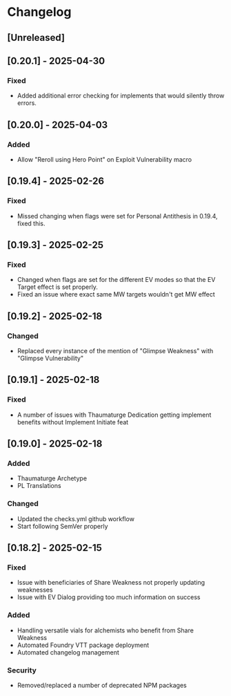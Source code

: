 # Changelog

## [Unreleased]

## [0.20.1] - 2025-04-30

### Fixed

- Added additional error checking for implements that would silently throw errors.

## [0.20.0] - 2025-04-03

### Added

- Allow "Reroll using Hero Point" on Exploit Vulnerability macro

## [0.19.4] - 2025-02-26

### Fixed

- Missed changing when flags were set for Personal Antithesis in 0.19.4, fixed this.

## [0.19.3] - 2025-02-25

### Fixed

- Changed when flags are set for the different EV modes so that the EV Target effect is set properly.
- Fixed an issue where exact same MW targets wouldn't get MW effect

## [0.19.2] - 2025-02-18

### Changed

- Replaced every instance of the mention of "Glimpse Weakness" with "Glimpse Vulnerability"

## [0.19.1] - 2025-02-18

### Fixed

- A number of issues with Thaumaturge Dedication getting implement benefits without Implement Initiate feat

## [0.19.0] - 2025-02-18

### Added

- Thaumaturge Archetype
- PL Translations

### Changed

- Updated the checks.yml github workflow
- Start following SemVer properly

## [0.18.2] - 2025-02-15

### Fixed

- Issue with beneficiaries of Share Weakness not properly updating weaknesses
- Issue with EV Dialog providing too much information on success

### Added

- Handling versatile vials for alchemists who benefit from Share Weakness
- Automated Foundry VTT package deployment
- Automated changelog management

### Security

- Removed/replaced a number of deprecated NPM packages
